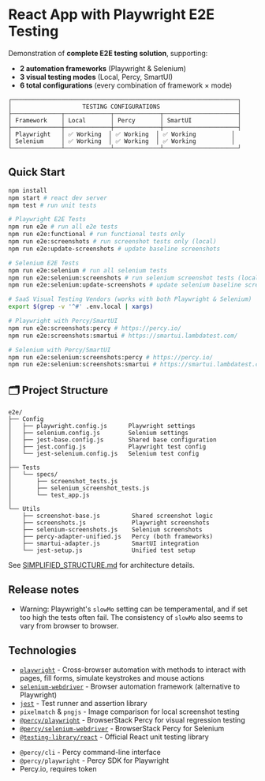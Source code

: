 # React App with Playwright E2E Testing

Demonstration of **complete E2E testing solution**, supporting:
- **2 automation frameworks** (Playwright & Selenium)
- **3 visual testing modes** (Local, Percy, SmartUI)
- **6 total configurations** (every combination of framework × mode)

```
┌────────────────────────────────────────────────────────────────┐
│                    TESTING CONFIGURATIONS                      │
├──────────────┬─────────────┬─────────────┬─────────────────────┤
│ Framework    │ Local       │ Percy       │ SmartUI             │
├──────────────┼─────────────┼─────────────┼─────────────────────┤
│ Playwright   │ ✅ Working  │ ✅ Working  │ ✅ Working          │
│ Selenium     │ ✅ Working  │ ✅ Working  │ ✅ Working          │
└──────────────┴─────────────┴─────────────┴─────────────────────┘
```

## Quick Start

```sh
npm install
npm start # react dev server
npm test # run unit tests

# Playwright E2E Tests
npm run e2e # run all e2e tests
npm run e2e:functional # run functional tests only
npm run e2e:screenshots # run screenshot tests only (local)
npm run e2e:update-screenshots # update baseline screenshots

# Selenium E2E Tests
npm run e2e:selenium # run all selenium tests
npm run e2e:selenium:screenshots # run selenium screenshot tests (local)
npm run e2e:selenium:update-screenshots # update selenium baseline screenshots

# SaaS Visual Testing Vendors (works with both Playwright & Selenium)
export $(grep -v '^#' .env.local | xargs)

# Playwright with Percy/SmartUI
npm run e2e:screenshots:percy # https://percy.io/
npm run e2e:screenshots:smartui # https://smartui.lambdatest.com/

# Selenium with Percy/SmartUI
npm run e2e:selenium:screenshots:percy # https://percy.io/
npm run e2e:selenium:screenshots:smartui # https://smartui.lambdatest.com/
```

## 🗂️ Project Structure

```
e2e/
├── Config
│   ├── playwright.config.js      Playwright settings
│   ├── selenium.config.js        Selenium settings
│   ├── jest-base.config.js       Shared base configuration
│   ├── jest.config.js            Playwright test config
│   └── jest-selenium.config.js   Selenium test config
│
├── Tests
│   └── specs/
│       ├── screenshot_tests.js
│       ├── selenium_screenshot_tests.js
│       └── test_app.js
│
└── Utils
    ├── screenshot-base.js         Shared screenshot logic
    ├── screenshots.js             Playwright screenshots
    ├── selenium-screenshots.js    Selenium screenshots
    ├── percy-adapter-unified.js   Percy (both frameworks)
    ├── smartui-adapter.js         SmartUI integration
    └── jest-setup.js              Unified test setup
```

See [SIMPLIFIED_STRUCTURE.md](./SIMPLIFIED_STRUCTURE.md) for architecture details.

## Release notes
* Warning: Playwright's `slowMo` setting can be temperamental, and if set too high the tests often fail. The consistency of `slowMo` also seems to vary from browser to browser.

## Technologies

* [`playwright`](https://github.com/microsoft/playwright) - Cross-browser automation with methods to interact with pages, fill forms, simulate keystrokes and mouse actions
* [`selenium-webdriver`](https://www.selenium.dev/documentation/webdriver/) - Browser automation framework (alternative to Playwright)
* [`jest`](https://github.com/jestjs/jest) - Test runner and assertion library
* `pixelmatch` & `pngjs` - Image comparison for local screenshot testing
* [`@percy/playwright`](https://docs.percy.io/docs/playwright) - BrowserStack Percy for visual regression testing
* [`@percy/selenium-webdriver`](https://docs.percy.io/docs/selenium-webdriver-for-javascript) - BrowserStack Percy for Selenium
* [`@testing-library/react`](https://github.com/testing-library/react-testing-library) - Official React unit testing library


- `@percy/cli` - Percy command-line interface
- `@percy/playwright` - Percy SDK for Playwright
- Percy.io, requires token